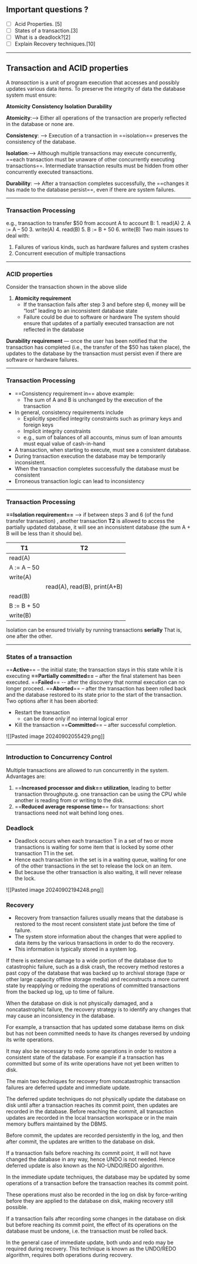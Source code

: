 ## Important questions ?

- [ ] Acid Properties. [5]
- [ ] States of a transaction.[3]
- [ ] What is a deadlock?[2]
- [ ] Explain Recovery techniques.[10]

---
## Transaction and ACID properties

A  *transaction*  is a unit of program execution that accesses and possibly updates various data items. To preserve the integrity of data the database system must ensure:

**Atomicity** **Consistency** **Isolation** **Durability**

**Atomicity**:-->  Either all operations of the transaction are properly reflected in the database or none are.

**Consistency**: --> Execution of a transaction in ==isolation== preserves the consistency of the database.

**Isolation**:--> Although multiple transactions may execute concurrently, ==each transaction must be unaware of other concurrently executing transactions==.  Intermediate transaction results must be hidden from other concurrently executed transactions.  

**Durability**: --> After a transaction completes successfully, the ==changes it has made to the database persist==, even if there are system failures. 

---
### Transaction Processing

e.g., transaction to transfer $50 from account A to account B:
	1.	read(A)
	2.	A := A – 50
	3.	write(A)
	4.	read(B)
	5.	B := B + 50
	6.	write(B)
Two main issues to deal with:
1. Failures of various kinds, such as hardware failures and system crashes
2. Concurrent execution of multiple transactions

---
### ACID properties

Consider the transaction shown in the above slide 
1.  **Atomicity requirement** 
	- If the transaction fails after step 3 and before step 6, money will be “lost” leading to an inconsistent database state
	- Failure could be due to software or hardware
	The system should ensure that updates of a partially executed transaction are not reflected in the database

**Durability requirement** — once the user has been notified that the transaction has completed (i.e., the transfer of the $50 has taken place), the updates to the database by the transaction must persist even if there are software or hardware failures.

---

### Transaction Processing

- ==Consistency requirement in== above example:
	 -  The sum of A and B is unchanged by the execution of the transaction
- In general, consistency requirements include 
	-  Explicitly specified integrity constraints such as primary keys and foreign keys
	- Implicit integrity constraints
	- e.g., sum of balances of all accounts, minus sum of loan amounts must equal value of cash-in-hand
- A transaction, when starting to execute,  must see a consistent database.
- During transaction execution the database may be temporarily inconsistent.
- When the transaction completes successfully the database must be consistent
- Erroneous transaction logic can lead to inconsistency

---

### Transaction Processing
**==Isolation requirement==** —> if between steps 3 and 6 (of the fund transfer transaction) , another transaction **T2** is allowed to access the partially updated database, it will see an inconsistent database (the sum  A + B  will be less than it should be).

| T1          | T2                           |
| ----------- | ---------------------------- |
| read(A)     |                              |
| A := A – 50 |                              |
| write(A)    |                              |
|             | read(A), read(B), print(A+B) |
| read(B)     |                              |
| B := B + 50 |                              |
| write(B)    |                              |

Isolation can be ensured trivially by running transactions **serially**
 That is, one after the other.   

---

### States of a transaction

==**Active**== – the initial state; the transaction stays in this state while it is executing
**==Partially committed==** – after the final statement has been executed.
==**Failed**== -- after the discovery that normal execution can no longer proceed.
==**Aborted**== – after the transaction has been rolled back and the database restored to its state prior to the start of the transaction.  Two options after it has been aborted:
- Restart the transaction
	 - can be done only if no internal logical error
- Kill the transaction
==**Committed**== – after successful completion.

![[Pasted image 20240902055429.png]]

---

### Introduction to Concurrency Control

Multiple transactions are allowed to run concurrently in the system.  Advantages are:
1. ==**Increased processor and disk== utilization**, leading to better transaction throughpute.g. one transaction can be using the CPU while another is reading from or writing to the disk.
2. ==**Reduced average response time**== for transactions: short transactions need not wait behind long ones.

### Deadlock

- Deadlock occurs when each transaction T in a set of two or more transactions is waiting for some item that is locked by some other transaction T1 in the set.
- Hence each transaction in the set is in a waiting queue, waiting for one of the other transactions in the set to release the lock on an item.
- But because the other transaction is also waiting, it will never release the lock.


![[Pasted image 20240902194248.png]]

### Recovery

- Recovery from transaction failures usually means that the database is restored to the most recent consistent state just before the time of failure.
- The system store information about the changes that were applied to data items by the various transactions in order to do the recovery.
- This information is typically stored in a system log.

If there is extensive damage to a wide portion of the database due to catastrophic failure, such as a disk crash, the recovery method restores a past copy of the database that was backed up to archival storage (tape or other large capacity offline storage media) and reconstructs a more current state by reapplying or redoing the operations of committed transactions from the backed up log, up to time of failure.

When the database on disk is not physically damaged, and a noncatastrophic failure, the recovery strategy is to identify any changes that may cause an inconsistency in the database.

For example, a transaction that has updated some database items on disk but has not been committed needs to have its changes reversed by undoing its write operations.

It may also be necessary to redo some operations in order to restore a consistent state of the database. For example if a transaction has committed but some of its write operations have not yet been written to disk.


The main two techniques for recovery from noncatastrophic transaction failures are deferred update and immediate update.

The deferred update techniques do not physically update the database on disk until after a transaction reaches its commit point, then updates are recorded in the database. 
Before reaching the commit, all transaction updates are recorded in the local transaction workspace or in the main memory buffers maintained by the DBMS.

Before commit, the updates are recorded persistently in the log, and then after commit, the updates are written to the database on disk.

If a transaction fails before reaching its commit point, it will not have changed the database in any way, hence UNDO is not needed. Hence deferred update is also known as the NO-UNDO/REDO algorithm.

In the immediate update techniques, the database may be updated by some operations of a transaction before the transaction reaches its commit point.

These operations must also be recorded in the log on disk by force-writing before they are applied to the database on disk, making recovery still possible.

If a transaction fails after recording some changes in the database on disk but before reaching its commit point, the effect of its operations on the database must be undone, i.e. the transaction must be rolled back.

In the general case of immediate update, both undo and redo may be required during recovery. This technique is known as the UNDO/REDO algorithm, requires both operations during recovery.




















